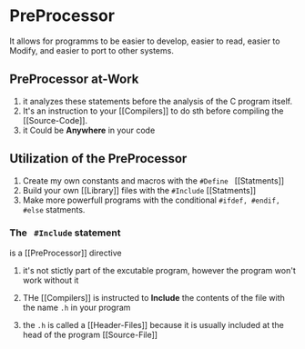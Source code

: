 # PreProcessor
It allows for programms to be easier to develop, easier to read, easier to Modify, and easier to port to other systems.

## PreProcessor at-Work 
1. it analyzes these statements before the analysis of the C program itself.
2. It's an instruction to your [[Compilers]] to do sth before compiling the [[Source-Code]].
3. it Could be **Anywhere** in your code 

## Utilization of the PreProcessor
1. Create my own constants and macros with the ```#Define ```  [[Statments]]
2. Build your own [[Library]] files with the ``` #Include ``` [[Statments]]
3. Make more powerfull programs with the conditional ``` #ifdef, #endif, #else ``` statments.


### The ``` #Include``` statement
is a  [[PreProcessor]] directive

1. it's not stictly part of the excutable program, however the program won't work without it 

2. THe [[Compilers]] is instructed to **Include** the contents of the file with the name ```.h``` in your program

3. the ```.h``` is called a [[Header-Files]] because it is usually included at the head of the program [[Source-File]]

